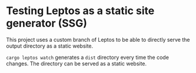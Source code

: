 # Testing Leptos as a static site generator (SSG)

This project uses a custom branch of Leptos to be able to directly serve the output directory as a static website.

`cargo leptos watch` generates a `dist` directory every time the code changes. The directory can be served as a static website.
